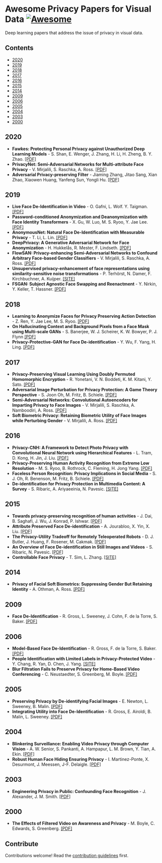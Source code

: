 # Awesome Privacy Papers for Visual Data [![Awesome](https://awesome.re/badge.svg)](https://awesome.re)

Deep learning papers that address the issue of privacy in visual data.


## Contents

- [2020](#2020)
- [2019](#2019)
- [2018](#2018)
- [2017](#2017)
- [2016](#2016)
- [2015](#2015)
- [2014](#2014)
- [2009](#2009)
- [2006](#2006)
- [2005](#2005)
- [2004](#2004)
- [2003](#2003)
- [2000](#2000)


## 2020
- **Fawkes: Protecting Personal Privacy against Unauthorized Deep Learning Models** - S. Shan, E. Wenger, J. Zhang, H. Li, H. Zheng, B. Y. Zhao. [[PDF]](https://arxiv.org/abs/2002.08327)
- **PrivacyNet: Semi-Adversarial Networks for Multi-attribute Face Privacy** - V. Mirjalili, S. Raschka, A. Ross. [[PDF]](https://arxiv.org/pdf/2001.00561v1.pdf)
- **Adversarial Privacy-preserving Filter** - Jiaming Zhang, Jitao Sang, Xian Zhao, Xiaowen Huang, Yanfeng Sun, Yongli Hu. [[PDF]](https://arxiv.org/pdf/2007.12861.pdf)

## 2019
- **Live Face De-Identification in Video** - O. Gafni, L. Wolf. Y. Taigman. [[PDF]](https://research.fb.com/wp-content/uploads/2019/10/Live-Face-De-Identification-in-Video.pdf?)
- **Password-conditioned Anonymization and Deanonymization with Face Identity Transformers** - X. Gu, W. Luo, M. S. Ryoo, Y. Jae Lee. [[PDF]](https://arxiv.org/abs/1911.11759)
- **AnonymousNet: Natural Face De-Identification with Measurable Privacy** - T. Li, L. Lin. [[PDF]](https://arxiv.org/pdf/1904.12620.pdf)
- **DeepPrivacy: A Generative Adversarial Network for Face Anonymization** - H. Hukkelås, R. Mester, F. Lindseth. [[PDF]](https://arxiv.org/abs/1909.04538)
- **FlowSAN: Privacy-enhancing Semi-Adversarial Networks to Confound Arbitrary Face-based Gender Classifiers** - V. Mirjalili, S. Raschka, A. Ross. [[PDF]](https://arxiv.org/abs/1905.01388)
- **Unsupervised privacy-enhancement of face representations using similarity-sensitive noise transformations** - P. Terhörst, N. Damer, F. Kirchbuchner, A. Kuijper. [[SITE]](https://link.springer.com/article/10.1007/s10489-019-01432-5)
- **FSGAN: Subject Agnostic Face Swapping and Reenactment** - Y. Nirkin, Y. Keller, T. Hassner. [[PDF]](https://arxiv.org/pdf/1908.05932.pdf)

## 2018
- **Learning to Anonymize Faces for Privacy Preserving Action Detection** - Z. Ren, Y. Jae Lee, M. S. Ryoo. [[PDF]](https://arxiv.org/abs/1803.11556)
- **On Hallucinating Context and Background Pixels from a Face Mask using Multi-scale GANs** - S. Banerjee, W. J. Scheirer, K. W. Bowyer, P. J. Flynn [[PDF]](https://arxiv.org/abs/1811.07104)
- **Privacy-Protective-GAN for Face De-identification** - Y. Wu, F. Yang, H. Ling. [[PDF]](https://arxiv.org/abs/1806.08906)

## 2017
- **Privacy-Preserving Visual Learning Using Doubly Permuted Homomorphic Encryption** - R. Yonetani, V. N. Boddeti, K. M. Kitani, Y. Sato. [[PDF]](https://arxiv.org/abs/1704.02203)
- **Adversarial Image Perturbation for Privacy Protection: A Game Theory Perspective** - S. Joon Oh, M. Fritz, B. Schiele. [[PDF]](https://arxiv.org/pdf/1703.09471.pdf)
- **Semi-Adversarial Networks: Convolutional Autoencoders for Imparting Privacy to Face Images** - V. Mirjalili, S. Raschka, A. Namboodiri, A. Ross. [[PDF]](https://arxiv.org/abs/1712.00321)
- **Soft Biometric Privacy: Retaining Biometric Utility of Face Images while Perturbing Gender** - V. Mirjalili, A. Ross. [[PDF]](https://www.cse.msu.edu/~rossarun/pubs/MirjaliliRossSoftBiometricPrivacy_IJCB2017.pdf)

## 2016
- **Privacy-CNH: A Framework to Detect Photo Privacy with Convolutional Neural Network using Hierarchical Features** - L. Tram, D. Kong, H. Jin, J. Liu. [[PDF]](https://www.aaai.org/ocs/index.php/AAAI/AAAI16/paper/view/12232)
- **Privacy-Preserving Human Activity Recognition from Extreme Low Resolution** - M. S. Ryoo, B. Rothrock, C. Fleming, H. Jong Yang. [[PDF]](https://arxiv.org/abs/1604.03196)
- **Faceless Person Recognition: Privacy Implications in Social Media** - S. J. Oh, R. Benenson, M. Fritz, B. Schiele. [[PDF]](https://arxiv.org/abs/1607.08438)
- **De-identification for Privacy Protection in Multimedia Content: A Survey** - S. Ribaric, A. Ariyaeeinia, N. Pavesic. [[SITE]](https://www.sciencedirect.com/science/article/abs/pii/S0923596516300856?via%3Dihub)

## 2015
- **Towards privacy-preserving recognition of human activities** - J. Dai, B. Saghafi, J. Wu, J. Konrad, P. Ishwar. [[PDF]](http://people.bu.edu/bsk/PDFs/Saghafi_ICIP15_Preprint.pdf)
- **Attribute Preserved Face De-identification** - A. Jourabloo, X. Yin, X. Liu. [[PDF]](https://www.cse.msu.edu/~liuxm/publication/Jourabloo_Yin_Liu_ICB2015.pdf)
- **The Privacy-Utility Tradeoff for Remotely Teleoperated Robots** - D. J. Butler, J. Huang, F. Rosener, M. Cakmak. [[PDF]](https://www.franziroesner.com/pdf/privacy-hri2014.pdf)
- **An Overview of Face De-identification in Still Images and Videos** - S. Ribaric, N. Pavesic. [[PDF]](https://bib.irb.hr/datoteka/760727.deid1.pdf)
- **Controllable Face Privacy** - T. Sim, L. Zhang. [[SITE]](https://ieeexplore.ieee.org/document/7285018)

## 2014
- **Privacy of Facial Soft Biometrics: Suppressing Gender But Retaining Identity** - A. Othman, A. Ross. [[PDF]](https://www.cse.msu.edu/~rossarun/pubs/OthmanRossGenderPrivacy_ECCVW2014.pdf)

## 2009
- **Face De-Identification** - R. Gross, L. Sweeney, J. Cohn, F. de la Torre, S. Baker. [[PDF]](http://www.cs.cmu.edu/~ftorre/web_page/humansensing.cs.cmu.edu/projects/facede/facede.pdf)

## 2006
- **Model-Based Face De-Identification** - R. Gross, F. de la Torre, S. Baker. [[PDF]](http://citeseerx.ist.psu.edu/viewdoc/download?doi=10.1.1.67.7230&rep=rep1&type=pdf)
- **People Identification with Limited Labels in Privacy-Protected Video** - Y. Chang, R. Yan, D. Chen, J. Yang. [[SITE]](https://ieeexplore.ieee.org/document/4036772)
- **Blur Filtration Fails to Preserve Privacy for Home-Based Video Conferencing** - C. Neustaedter, S. Greenberg, M. Boyle. [[PDF]](http://citeseerx.ist.psu.edu/viewdoc/download?doi=10.1.1.217.4382&rep=rep1&type=pdf)

## 2005
- **Preserving Privacy by De-identifying Facial Images** - E. Newton, L. Sweeney, B. Malin. [[PDF]](https://dataprivacylab.org/dataprivacy/projects/video/CMU-CS-03-119-300dpi.pdf)
- **Integrating Utility into Face De-Identification** - R. Gross, E. Airoldi, B. Malin, L. Sweeney. [[PDF]](https://dataprivacylab.org/dataprivacy/projects/videoutility/paper1.pdf)

## 2004
- **Blinkering Surveillance: Enabling Video Privacy through Computer Vision** - A. W. Senior, S. Pankanti, A. Hampapur, L. M. Brown, Y. Tian, A. Ekin. [[PDF]](https://pdfs.semanticscholar.org/3cf0/3f69609f9df60ef92c6e5406a4fbb9a64f4b.pdf?_ga=2.63855599.1576871921.1583322155-1842655110.1582890310)
- **Robust Human Face Hiding Ensuring Privacy** - I. Martinez-Ponte, X. Desurmont, J. Meessen, J-F. Delaigle. [[PDF]](https://pdfs.semanticscholar.org/7a2f/e57446022c47e5b8e4d9d02790970cb0290d.pdf?_ga=2.173496163.1576871921.1583322155-1842655110.1582890310)

## 2003
- **Engineering Privacy in Public: Confounding Face Recognition** - J. Alexander, J. M. Smith. [[PDF]](https://repository.upenn.edu/cgi/viewcontent.cgi?article=1196&context=cis_papers)

## 2000
- **The Effects of Filtered Video on Awareness and Privacy** - M. Boyle, C. Edwards, S. Greenberg. [[PDF]](http://grouplab.cpsc.ucalgary.ca/grouplab/uploads/Publications/Publications/2000-FilteredVideo.Report2000-657-09.pdf)


## Contribute

Contributions welcome! Read the [contribution guidelines](contributing.md) first.